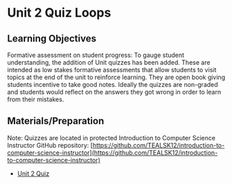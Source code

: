 # Unit 2 Quiz Loops

## Learning Objectives

Formative assessment on student progress: To gauge student understanding, the addition of Unit quizzes has been added.  These are intended as low stakes formative assessments that allow students to visit topics at the end of the unit to reinforce learning.  They are open book giving students incentive to take good notes.  Ideally the quizzes are non-graded and students would reflect on the answers they got wrong in order to learn from their mistakes.

## Materials/Preparation
Note: Quizzes are located in protected Introduction to Computer Science Instructor GitHub repository: [https://github.com/TEALSK12/introduction-to-computer-science-instructor](https://github.com/TEALSK12/introduction-to-computer-science-instructor)

- [Unit 2 Quiz](https://github.com/TEALSK12/introduction-to-computer-science-instructor/blob/master/curriculum/quizzes/Unit%202%20Quiz.docx)
